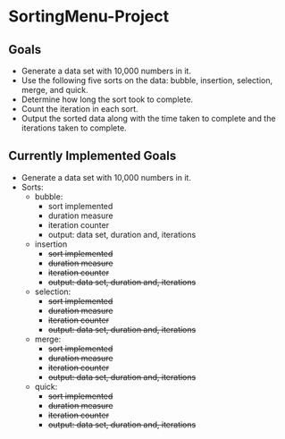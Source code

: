 # SortingMenu-Project

## Goals
 - Generate a data set with 10,000 numbers in it.
 - Use the following five sorts on the data: bubble, insertion, selection, merge, and quick.
 - Determine how long the sort took to complete.
 - Count the iteration in each sort.
 - Output the sorted data along with the time taken to complete and the iterations taken to complete.

## Currently Implemented Goals
 - Generate a data set with 10,000 numbers in it.
 - Sorts:
   - bubble:
     - sort implemented
     - duration measure
     - iteration counter
     - output: data set, duration and, iterations
   - insertion
     - ~~sort implemented~~
     - ~~duration measure~~
     - ~~iteration counter~~
     - ~~output: data set, duration and, iterations~~
   - selection:
     - ~~sort implemented~~
     - ~~duration measure~~
     - ~~iteration counter~~
     - ~~output: data set, duration and, iterations~~
   - merge:
     - ~~sort implemented~~
     - ~~duration measure~~
     - ~~iteration counter~~
     - ~~output: data set, duration and, iterations~~
   - quick:
     - ~~sort implemented~~
     - ~~duration measure~~
     - ~~iteration counter~~
     - ~~output: data set, duration and, iterations~~